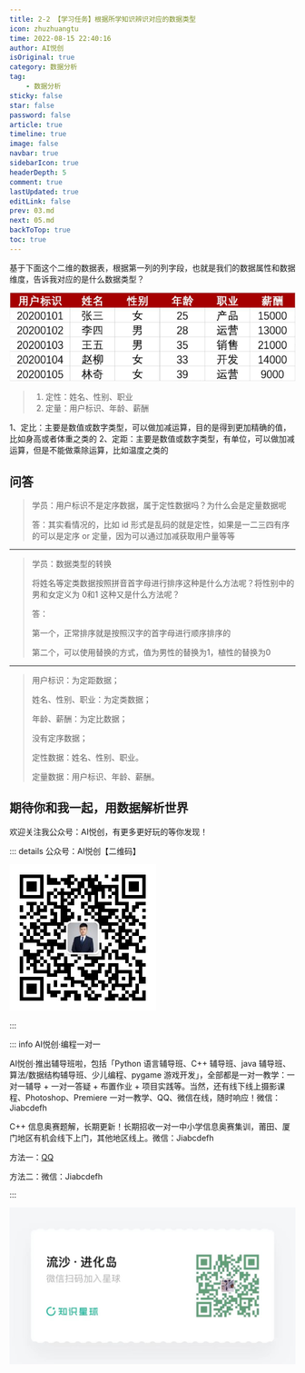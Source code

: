 ```yaml
---
title: 2-2 【学习任务】根据所学知识辨识对应的数据类型
icon: zhuzhuangtu
time: 2022-08-15 22:40:16
author: AI悦创
isOriginal: true
category: 数据分析
tag:
    - 数据分析
sticky: false
star: false
password: false
article: true
timeline: true
image: false
navbar: true
sidebarIcon: true
headerDepth: 5
comment: true
lastUpdated: true
editLink: false
prev: 03.md
next: 05.md
backToTop: true
toc: true
---
```


基于下面这个二维的数据表，根据第一列的列字段，也就是我们的数据属性和数据维度，告诉我对应的是什么数据类型？

![img](./04.assets/60092e4a09d717b407570235.jpg)

> 1. 定性：姓名、性别、职业
> 2. 定量：用户标识、年龄、薪酬

1、定⽐：主要是数值或数字类型，可以做加减运算，⽬的是得到更加精确的值，⽐如⾝⾼或者体重之类的
2、定距：主要是数值或数字类型，有单位，可以做加减运算，但是不能做乘除运算，⽐如温度之类的



## 问答

> 学员：用户标识不是定序数据，属于定性数据吗？为什么会是定量数据呢
>
> 答：其实看情况的，比如 id 形式是乱码的就是定性，如果是一二三四有序的可以是定序 or 定量，因为可以通过加减获取用户量等等

---

> 学员：数据类型的转换
>
> 将姓名等定类数据按照拼音首字母进行排序这种是什么方法呢？将性别中的男和女定义为 0和1 这种又是什么方法呢？
>
> 答：
>
> 第一个，正常排序就是按照汉字的首字母进行顺序排序的
>
> 第二个，可以使用替换的方式，值为男性的替换为1，植性的替换为0

---

> 用户标识：为定距数据；
>
> 姓名、性别、职业：为定类数据；
>
> 年龄、薪酬：为定比数据；
>
> 没有定序数据；
>
> 定性数据：姓名、性别、职业。
>
> 定量数据：用户标识、年龄、薪酬。

## 期待你和我一起，用数据解析世界

欢迎关注我公众号：AI悦创，有更多更好玩的等你发现！

::: details 公众号：AI悦创【二维码】

![](/gzh.jpg)

:::

::: info AI悦创·编程一对一

AI悦创·推出辅导班啦，包括「Python 语言辅导班、C++ 辅导班、java 辅导班、算法/数据结构辅导班、少儿编程、pygame 游戏开发」，全部都是一对一教学：一对一辅导 + 一对一答疑 + 布置作业 + 项目实践等。当然，还有线下线上摄影课程、Photoshop、Premiere 一对一教学、QQ、微信在线，随时响应！微信：Jiabcdefh

C++ 信息奥赛题解，长期更新！长期招收一对一中小学信息奥赛集训，莆田、厦门地区有机会线下上门，其他地区线上。微信：Jiabcdefh

方法一：[QQ](http://wpa.qq.com/msgrd?v=3&uin=1432803776&site=qq&menu=yes)

方法二：微信：Jiabcdefh

:::

![](/zsxq.jpg)

















